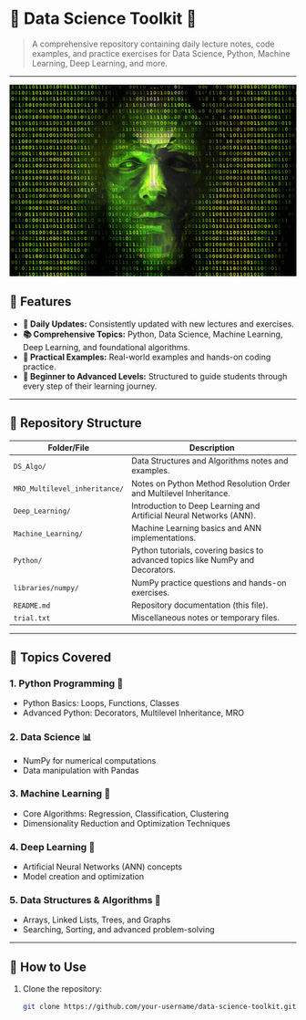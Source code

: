 # 🌟 Data Science Toolkit 🌟

> A comprehensive repository containing daily lecture notes, code examples, and practice exercises for Data Science, Python, Machine Learning, Deep Learning, and more.

---
![alt text](src/images/istockphoto-1084609272-612x612-1.jpg)


## 🚀 Features

- **📆 Daily Updates:** Consistently updated with new lectures and exercises.
- **📚 Comprehensive Topics:** Python, Data Science, Machine Learning, Deep Learning, and foundational algorithms.
- **🎯 Practical Examples:** Real-world examples and hands-on coding practice.
- **🧠 Beginner to Advanced Levels:** Structured to guide students through every step of their learning journey.

---

## 📂 Repository Structure

| **Folder/File**               | **Description**                                                             |
|-------------------------------|-----------------------------------------------------------------------------|
| `DS_Algo/`                    | Data Structures and Algorithms notes and examples.                         |
| `MRO_Multilevel_inheritance/` | Notes on Python Method Resolution Order and Multilevel Inheritance.         |
| `Deep_Learning/`              | Introduction to Deep Learning and Artificial Neural Networks (ANN).         |
| `Machine_Learning/`           | Machine Learning basics and ANN implementations.                           |
| `Python/`                     | Python tutorials, covering basics to advanced topics like NumPy and Decorators. |
| `libraries/numpy/`            | NumPy practice questions and hands-on exercises.                           |
| `README.md`                   | Repository documentation (this file).                                      |
| `trial.txt`                   | Miscellaneous notes or temporary files.                                    |

---

## 📘 Topics Covered

### 1. **Python Programming** 🐍
- Python Basics: Loops, Functions, Classes
- Advanced Python: Decorators, Multilevel Inheritance, MRO

### 2. **Data Science** 📊
- NumPy for numerical computations
- Data manipulation with Pandas

### 3. **Machine Learning** 🤖
- Core Algorithms: Regression, Classification, Clustering
- Dimensionality Reduction and Optimization Techniques

### 4. **Deep Learning** 🧠
- Artificial Neural Networks (ANN) concepts
- Model creation and optimization

### 5. **Data Structures & Algorithms** 📐
- Arrays, Linked Lists, Trees, and Graphs
- Searching, Sorting, and advanced problem-solving

---

## 🎯 How to Use

1. Clone the repository:
   ```bash
   git clone https://github.com/your-username/data-science-toolkit.git